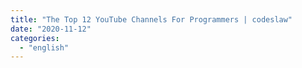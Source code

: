 ```yaml
---
title: "The Top 12 YouTube Channels For Programmers | codeslaw"
date: "2020-11-12"
categories: 
  - "english"
---
```




